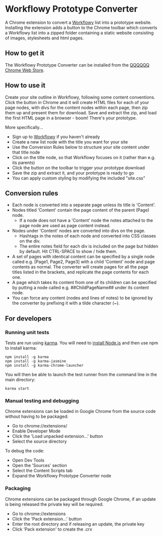 # Workflowy Prototype Converter

A Chrome extension to convert a [Workflowy](https://workflowy.com/) list into a prototype website. Installing the extension adds a button to the Chrome toolbar which converts a Workflowy list into a zipped folder containing a static website consisting of images, stylesheets and html pages.

## How to get it
The Workflowy Prototype Converter can be installed from the [QQQQQQ Chrome Web Store](https://chrome.google.com/webstore/category/apps).

## How to use it

Create your site outline in Workflowy, following some content conventions. Click the button in Chrome and it will create HTML files for each of your page nodes, with divs for the content nodes within each page, then zip them up and present them for download. Save and extract the zip, and load the first HTML page in a browser - boom! There's your prototype.

More specifically...
* Sign up to [Workflowy](https://workflowy.com/) if you haven't already
* Create a new list node with the title you want for your site
* Use the Conversion Rules below to structure your site content under that title node
* Click on the title node, so that Workflowy focuses on it (rather than e.g. its parents)
* Click the button on the toolbar to trigger your prototype download
* Save the zip and extract it, and your prototype is ready to go
* You can apply custom styling by modifying the included "site.css"

## Conversion rules
 * Each node is converted into a separate page unless its title is 'Content'.
 * Nodes titled 'Content' contain the page content of the parent (Page) node.
   * If a node does not have a 'Content' node the notes attached to the page node are used as page content instead.
 * Nodes under 'Content' nodes are converted into divs on the page.
   * Hashtags in the notes of each node and converted into CSS classes on the div.
   * The entire notes field for each div is included on the page but hidden by default. Hit CTRL-SPACE to show / hide them.
* A set of pages with identical content can be specified by a single node called e.g. [Page1, Page2, Page3] with a child 'Content' node and page contents as normal. The converter will create pages for all the page titles listed in the brackets, and replicate the page contents for each one.
* A page which takes its content from one of its children can be specified by putting a node called e.g. ##ChildPageName## under its content node.
* You can force any content (nodes and lines of notes) to be ignored by the converter by prefixing it with a tilde character (~).


## For developers
### Running unit tests
Tests are run using [karma](http://karma-runner.github.io/0.13/index.html). You will need to [install Node.js](https://docs.npmjs.com/getting-started/installing-node) and then use npm to install karma:

```
npm install -g karma
npm install -g karma-jasmine
npm install -g karma-chrome-launcher
```
You will then be able to launch the test runner from the command line in the main directory:
```
karma start
```
### Manual testing and debugging
Chrome extensions can be loaded in Google Chrome from the source code without having to be packaged: 
* Go to chrome://extensions/
* Enable Developer Mode
* Click the 'Load unpacked extension...' button
* Select the source directory

To debug the code:
* Open Dev Tools
* Open the 'Sources' section
* Select the Content Scripts tab
* Expand the Workflowy Prototype Converter node

### Packaging
Chrome extensions can be packaged through Google Chrome, if an update is being released the private key will be required.
* Go to chrome://extensions
* Click the 'Pack extension...' button
* Enter the root directory and if releasing an update, the private key
* Click 'Pack extension' to create the .crx